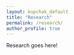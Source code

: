 ```yaml
---
layout: kupchak_default
title: "Research"
permalink: /research/
author_profile: true
---
```



Research goes here!
